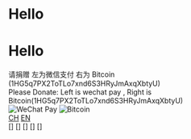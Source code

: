 # Hello<br>
# Hello<br>
请捐赠  左为微信支付                       右为 Bitcoin (1HG5q7PX2ToTLo7xnd6S3HRyJmAxqXbtyU) <br>
Please Donate: Left is wechat pay , Right is Bitcoin(1HG5q7PX2ToTLo7xnd6S3HRyJmAxqXbtyU) <br>
![](https://github.com/Gosummerlong/hello-world/blob/master/Pic/1.jpg "WeChat Pay")
![](https://github.com/Gosummerlong/hello-world/blob/master/Pic/2.jpg "Bitcoin")<br>
[CH](https://github.com/Gosummerlong/hello-world/wiki/chinese)
[EN](https://github.com/Gosummerlong/hello-world/wiki/English)<br>
[]
[]
[]
[]
[]
